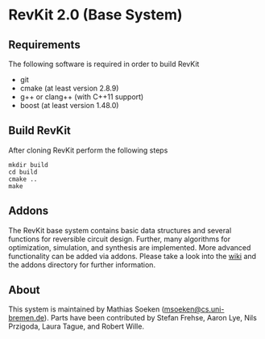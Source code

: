# RevKit 2.0 (Base System)

## Requirements

The following software is required in order to build RevKit

* git
* cmake (at least version 2.8.9)
* g++ or clang++ (with C++11 support)
* boost (at least version 1.48.0)

## Build RevKit

After cloning RevKit perform the following steps

    mkdir build
    cd build
    cmake ..
    make

## Addons

The RevKit base system contains basic data structures and several functions for
reversible circuit design.  Further, many algorithms for optimization,
simulation, and synthesis are implemented.  More advanced functionality can be
added via addons.  Please take a look into the
[wiki](https://github.com/msoeken/revkit/wiki) and the addons directory for
further information.

## About

This system is maintained by Mathias Soeken (msoeken@cs.uni-bremen.de). Parts
have been contributed by Stefan Frehse, Aaron Lye, Nils Przigoda, Laura Tague,
and Robert Wille.
